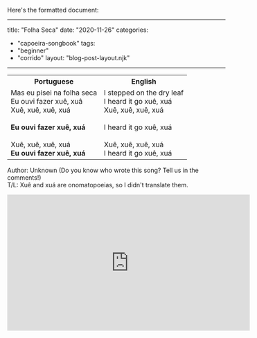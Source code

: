 Here's the formatted document:

---
title: "Folha Seca"
date: "2020-11-26"
categories: 
  - "capoeira-songbook"
tags: 
  - "beginner"
  - "corrido"
layout: "blog-post-layout.njk"
---

<table class="capoeira-table">
    <tr class="header-row">
        <th>Portuguese</th>
        <th>English</th>
    </tr>
    <tr>
        <td>Mas eu pisei na folha seca<br>
        Eu ouvi fazer xuê, xuâ<br>
        Xuê, xuê, xuê, xuá<br>
        <br>
        <strong>Eu ouvi fazer xuê, xuá</strong><br>
        <br>
        Xuê, xuê, xuê, xuá<br>
        <strong>Eu ouvi fazer xuê, xuá</strong></td>
        <td>I stepped on the dry leaf<br>
        I heard it go xuê, xuá<br>
        Xuê, xuê, xuê, xuá<br>
        <br>
        I heard it go xuê, xuá<br>
        <br>
        Xuê, xuê, xuê, xuá<br>
        I heard it go xuê, xuá</td>
    </tr>
</table>

<figcaption>

Author: Unknown (Do you know who wrote this song? Tell us in the comments!)  
T/L: Xuê and xuá are onomatopoeias, so I didn't translate them.

</figcaption>

<iframe width="560" height="315" src="https://www.youtube.com/embed/o6mviwiWqCw" title="YouTube video player" frameborder="0" allow="accelerometer; autoplay; clipboard-write; encrypted-media; gyroscope; picture-in-picture" allowfullscreen></iframe>